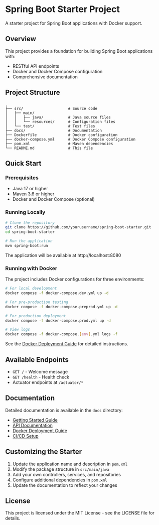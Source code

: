 # Spring Boot Starter Project

A starter project for Spring Boot applications with Docker support.

## Overview

This project provides a foundation for building Spring Boot applications with:

- RESTful API endpoints
- Docker and Docker Compose configuration
- Comprehensive documentation

## Project Structure

```
.
├── src/                    # Source code
│   ├── main/
│   │   ├── java/           # Java source files
│   │   └── resources/      # Configuration files
│   └── test/               # Test files
├── docs/                   # Documentation
├── Dockerfile              # Docker configuration
├── docker-compose.yml      # Docker Compose configuration
├── pom.xml                 # Maven dependencies
└── README.md               # This file
```

## Quick Start

### Prerequisites

- Java 17 or higher
- Maven 3.6 or higher
- Docker and Docker Compose (optional)

### Running Locally

```bash
# Clone the repository
git clone https://github.com/yourusername/spring-boot-starter.git
cd spring-boot-starter

# Run the application
mvn spring-boot:run
```

The application will be available at http://localhost:8080

### Running with Docker

The project includes Docker configurations for three environments:

```bash
# For local development
docker compose -f docker-compose.dev.yml up -d

# For pre-production testing
docker compose -f docker-compose.preprod.yml up -d

# For production deployment
docker compose -f docker-compose.prod.yml up -d

# View logs
docker compose -f docker-compose.[env].yml logs -f
```

See the [Docker Deployment Guide](docs/docker-deployment.md) for detailed instructions.

## Available Endpoints

- `GET /` - Welcome message
- `GET /health` - Health check
- Actuator endpoints at `/actuator/*`

## Documentation

Detailed documentation is available in the `docs` directory:

- [Getting Started Guide](docs/getting-started.md)
- [API Documentation](docs/api-documentation.md)
- [Docker Deployment Guide](docs/docker-deployment.md)
- [CI/CD Setup](docs/ci-cd-setup.md)

## Customizing the Starter

1. Update the application name and description in `pom.xml`
2. Modify the package structure in `src/main/java`
3. Add your own controllers, services, and repositories
4. Configure additional dependencies in `pom.xml`
5. Update the documentation to reflect your changes

## License

This project is licensed under the MIT License - see the LICENSE file for details.
